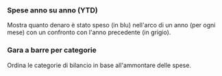 ### Spese anno su anno (YTD)

Mostra quanto denaro è stato speso (in blu) nell'arco di un anno (per ogni mese) con un confronto con l'anno precedente 
(in grigio).

### Gara a barre per categorie

Ordina le categorie di bilancio in base all'ammontare delle spese.